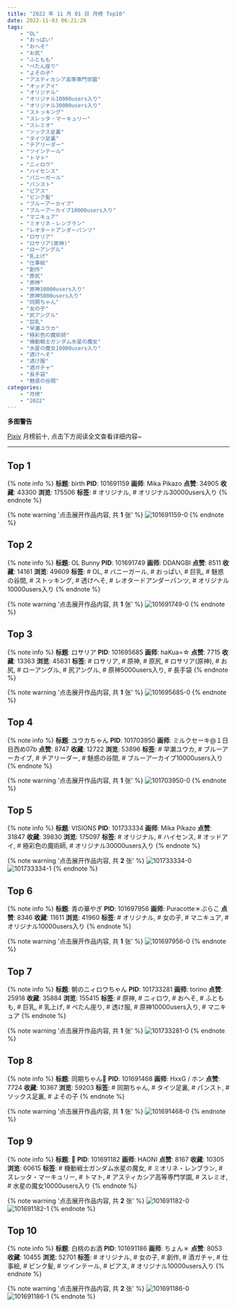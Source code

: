 ```yaml
---
title: "2022 年 11 月 01 日 月榜 Top10"
date: 2022-11-03 06:21:28
tags:
    - "OL"
    - "おっぱい"
    - "おへそ"
    - "お尻"
    - "ふともも"
    - "ぺたん座り"
    - "よその子"
    - "アスティカシア高等専門学園"
    - "オッドアイ"
    - "オリジナル"
    - "オリジナル10000users入り"
    - "オリジナル30000users入り"
    - "ストッキング"
    - "スレッタ・マーキュリー"
    - "スレミオ"
    - "ソックス足裏"
    - "タイツ足裏"
    - "チアリーダー"
    - "ツインテール"
    - "トマト"
    - "ニィロウ"
    - "ハイセンス"
    - "バニーガール"
    - "パンスト"
    - "ピアス"
    - "ピンク髪"
    - "ブルーアーカイブ"
    - "ブルーアーカイブ10000users入り"
    - "マニキュア"
    - "ミオリネ・レンブラン"
    - "レオタードアンダーパンツ"
    - "ロサリア"
    - "ロサリア(原神)"
    - "ローアングル"
    - "乳上げ"
    - "仕事絵"
    - "創作"
    - "原尻"
    - "原神"
    - "原神10000users入り"
    - "原神5000users入り"
    - "同期ちゃん"
    - "女の子"
    - "尻アングル"
    - "巨乳"
    - "早瀬ユウカ"
    - "極彩色の魔術師"
    - "機動戦士ガンダム水星の魔女"
    - "水星の魔女10000users入り"
    - "透けへそ"
    - "透け服"
    - "酒ガチャ"
    - "長手袋"
    - "魅惑の谷間"
categories:
    - "月榜"
    - "2022"
---
```


<i class="fa fa-triangle-exclamation"></i>**多图警告**<i class="fa fa-triangle-exclamation"></i>

[Pixiv](https://www.pixiv.net/) 月榜前十, 点击下方阅读全文查看详细内容~

<!-- more -->

---

## Top 1

{% note info %}
**标题**: birth
**PID**: 101691159 **画师**: Mika Pikazo
**点赞**: 34905 **收藏**: 43300 **浏览**: 175506
**标签**: # オリジナル, # オリジナル30000users入り
{% endnote %}

{% note warning '点击展开作品内容, 共 **1** 张' %}
![101691159-0](https://i.pixiv.re/img-original/img/2022/10/05/00/00/16/101691159_p0.png)
{% endnote %}

## Top 2

{% note info %}
**标题**: OL Bunny
**PID**: 101691749 **画师**: DDANGBI
**点赞**: 8511 **收藏**: 14161 **浏览**: 49609
**标签**: # OL, # バニーガール, # おっぱい, # 巨乳, # 魅惑の谷間, # ストッキング, # 透けへそ, # レオタードアンダーパンツ, # オリジナル10000users入り
{% endnote %}

{% note warning '点击展开作品内容, 共 **1** 张' %}
![101691749-0](https://i.pixiv.re/img-original/img/2022/10/05/00/12/39/101691749_p0.png)
{% endnote %}

## Top 3

{% note info %}
**标题**: ロサリア
**PID**: 101695685 **画师**: haKua=☆
**点赞**: 7715 **收藏**: 13363 **浏览**: 45831
**标签**: # ロサリア, # 原神, # 原尻, # ロサリア(原神), # お尻, # ローアングル, # 尻アングル, # 原神5000users入り, # 長手袋
{% endnote %}

{% note warning '点击展开作品内容, 共 **1** 张' %}
![101695685-0](https://i.pixiv.re/img-original/img/2022/10/05/04/57/47/101695685_p0.jpg)
{% endnote %}

## Top 4

{% note info %}
**标题**: ユウカちゃん
**PID**: 101703950 **画师**: ミルクセーキ@１日目西め07b
**点赞**: 8747 **收藏**: 12722 **浏览**: 53896
**标签**: # 早瀬ユウカ, # ブルーアーカイブ, # チアリーダー, # 魅惑の谷間, # ブルーアーカイブ10000users入り
{% endnote %}

{% note warning '点击展开作品内容, 共 **1** 张' %}
![101703950-0](https://i.pixiv.re/img-original/img/2022/10/05/18/12/55/101703950_p0.jpg)
{% endnote %}

## Top 5

{% note info %}
**标题**: VISIONS
**PID**: 101733334 **画师**: Mika Pikazo
**点赞**: 31847 **收藏**: 39830 **浏览**: 175097
**标签**: # オリジナル, # ハイセンス, # オッドアイ, # 極彩色の魔術師, # オリジナル30000users入り
{% endnote %}

{% note warning '点击展开作品内容, 共 **2** 张' %}
![101733334-0](https://i.pixiv.re/img-original/img/2022/10/07/00/00/13/101733334_p0.png)
![101733334-1](https://i.pixiv.re/img-original/img/2022/10/07/00/00/13/101733334_p1.png)
{% endnote %}

## Top 6

{% note info %}
**标题**: 青の華やぎ
**PID**: 101697956 **画师**: Puracotte＊ぷらこ
**点赞**: 8346 **收藏**: 11611 **浏览**: 41960
**标签**: # オリジナル, # 女の子, # マニキュア, # オリジナル10000users入り
{% endnote %}

{% note warning '点击展开作品内容, 共 **1** 张' %}
![101697956-0](https://i.pixiv.re/img-original/img/2022/10/05/09/45/03/101697956_p0.jpg)
{% endnote %}

## Top 7

{% note info %}
**标题**: 朝のニィロウちゃん
**PID**: 101733281 **画师**: torino
**点赞**: 25918 **收藏**: 35884 **浏览**: 155415
**标签**: # 原神, # ニィロウ, # おへそ, # ふともも, # 巨乳, # 乳上げ, # ぺたん座り, # 透け服, # 原神10000users入り, # マニキュア
{% endnote %}

{% note warning '点击展开作品内容, 共 **1** 张' %}
![101733281-0](https://i.pixiv.re/img-original/img/2022/10/07/10/03/57/101733281_p0.jpg)
{% endnote %}

## Top 8

{% note info %}
**标题**: 同期ちゃん👣
**PID**: 101691468 **画师**: HxxG / ホン
**点赞**: 7724 **收藏**: 10367 **浏览**: 59203
**标签**: # 同期ちゃん, # タイツ足裏, # パンスト, # ソックス足裏, # よその子
{% endnote %}

{% note warning '点击展开作品内容, 共 **1** 张' %}
![101691468-0](https://i.pixiv.re/img-original/img/2022/10/05/00/04/58/101691468_p0.png)
{% endnote %}

## Top 9

{% note info %}
**标题**: 🍅
**PID**: 101691182 **画师**: HAONI
**点赞**: 8167 **收藏**: 10305 **浏览**: 60615
**标签**: # 機動戦士ガンダム水星の魔女, # ミオリネ・レンブラン, # スレッタ・マーキュリー, # トマト, # アスティカシア高等専門学園, # スレミオ, # 水星の魔女10000users入り
{% endnote %}

{% note warning '点击展开作品内容, 共 **2** 张' %}
![101691182-0](https://i.pixiv.re/img-original/img/2022/10/05/00/00/18/101691182_p0.jpg)
![101691182-1](https://i.pixiv.re/img-original/img/2022/10/05/00/00/18/101691182_p1.jpg)
{% endnote %}

## Top 10

{% note info %}
**标题**: 白桃のお酒
**PID**: 101691186 **画师**: ちょん＊
**点赞**: 8053 **收藏**: 10455 **浏览**: 52701
**标签**: # オリジナル, # 女の子, # 創作, # 酒ガチャ, # 仕事絵, # ピンク髪, # ツインテール, # ピアス, # オリジナル10000users入り
{% endnote %}

{% note warning '点击展开作品内容, 共 **2** 张' %}
![101691186-0](https://i.pixiv.re/img-original/img/2022/10/05/00/00/19/101691186_p0.png)
![101691186-1](https://i.pixiv.re/img-original/img/2022/10/05/00/00/19/101691186_p1.png)
{% endnote %}
